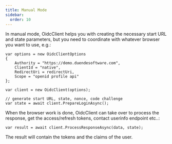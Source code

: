 ```yaml
---
title: Manual Mode
sidebar:
  order: 10
---
```



In manual mode, OidcClient helps you with creating the necessary start
URL and state parameters, but you need to coordinate with whatever
browser you want to use, e.g.:

```
var options = new OidcClientOptions
{
    Authority = "https://demo.duendesoftware.com",
    ClientId = "native",
    RedirectUri = redirectUri,
    Scope = "openid profile api"
};

var client = new OidcClient(options);

// generate start URL, state, nonce, code challenge
var state = await client.PrepareLoginAsync();
```

When the browser work is done, OidcClient can take over to process the
response, get the access/refresh tokens, contact userinfo endpoint
etc..:

```
var result = await client.ProcessResponseAsync(data, state);
```

The result will contain the tokens and the claims of the user.

